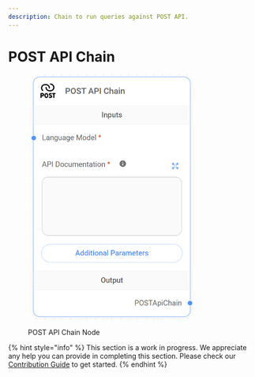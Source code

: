 ```yaml
---
description: Chain to run queries against POST API.
---
```


# POST API Chain

<figure><img src="../../../.gitbook/assets/image (28).png" alt="" width="337"><figcaption><p>POST API Chain Node</p></figcaption></figure>

{% hint style="info" %}
This section is a work in progress. We appreciate any help you can provide in completing this section. Please check our [Contribution Guide](../../../CONTRIBUTING.md) to get started.
{% endhint %}

